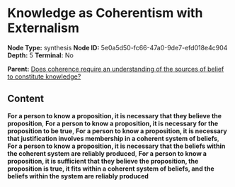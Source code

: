 # Knowledge as Coherentism with Externalism

**Node Type:** synthesis
**Node ID:** 5e0a5d50-fc66-47a0-9de7-efd018e4c904
**Depth:** 5
**Terminal:** No

**Parent:** [Does coherence require an understanding of the sources of belief to constitute knowledge?](does-coherence-require-an-understanding-of-the-sources-of-belief-to-constitute-knowledge-antithesis-3d891c1a-f612-4659-ad74-8deff3e116d2.md)

## Content

**For a person to know a proposition, it is necessary that they believe the proposition**, **For a person to know a proposition, it is necessary for the proposition to be true**, **For a person to know a proposition, it is necessary that justification involves membership in a coherent system of beliefs**, **For a person to know a proposition, it is necessary that the beliefs within the coherent system are reliably produced**, **For a person to know a proposition, it is sufficient that they believe the proposition, the proposition is true, it fits within a coherent system of beliefs, and the beliefs within the system are reliably produced**
